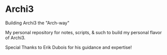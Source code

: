 # Archi3
Building Archi3 the "Arch-way"

My personal repository for notes, scripts, & such to build my personal flavor of Archi3.

Special Thanks to Erik Dubois for his guidance and expertise!
